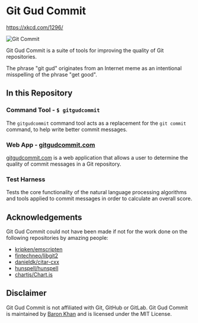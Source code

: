 Git Gud Commit
===

https://xkcd.com/1296/


![Git Commit](https://imgs.xkcd.com/comics/git_commit.png "Git Commit")

Git Gud Commit is a suite of tools for improving the quality of Git repositories.

The phrase "git gud" originates from an Internet meme as an intentional
misspelling of the phrase "get good".

In this Repository
---

### Command Tool - `$ gitgudcommit`

The `gitgudcommit` command tool acts as a replacement for the `git commit`
command, to help write better commit messages.

### Web App - [gitgudcommit.com](http://gitgudcommit.com/)

[gitgudcommit.com](http://gitgudcommit.com/) is a web application that allows a
user to determine the quality of commit messages in a Git repository.

### Test Harness

Tests the core functionality of the natural language processing algorithms and
tools applied to commit messages in order to calculate an overall score.

Acknowledgements
---

Git Gud Commit could not have been made if not for the work done on the following
repositories by amazing people:
* [kripken/emscripten](https://github.com/kripken/emscripten)
* [fintechneo/libgit2](https://github.com/fintechneo/libgit2)
* [danieldk/citar-cxx](https://github.com/danieldk/citar-cxx)
* [hunspell/hunspell](https://github.com/hunspell/hunspell)
* [chartjs/Chart.js](https://github.com/chartjs/Chart.js)

Disclaimer
---

Git Gud Commit is not affiliated with Git, GitHub or GitLab. Git Gud Commit is maintained
by [Baron Khan](https://github.com/BaronKhan) and is licensed under the MIT License.